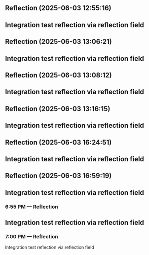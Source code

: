 

## Reflection (2025-06-03 12:55:16)

Integration test reflection via reflection field
---


## Reflection (2025-06-03 13:06:21)

Integration test reflection via reflection field
---


## Reflection (2025-06-03 13:08:12)

Integration test reflection via reflection field
---


## Reflection (2025-06-03 13:16:15)

Integration test reflection via reflection field
---


## Reflection (2025-06-03 16:24:51)

Integration test reflection via reflection field
---


## Reflection (2025-06-03 16:59:19)

Integration test reflection via reflection field
---


### 6:55 PM — Reflection

Integration test reflection via reflection field
---


### 7:00 PM — Reflection

Integration test reflection via reflection field